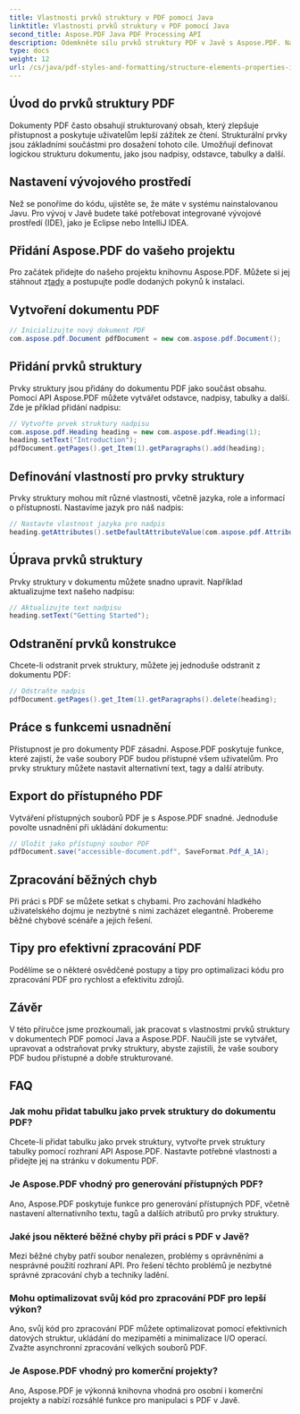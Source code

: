 ```yaml
---
title: Vlastnosti prvků struktury v PDF pomocí Java
linktitle: Vlastnosti prvků struktury v PDF pomocí Java
second_title: Aspose.PDF Java PDF Processing API
description: Odemkněte sílu prvků struktury PDF v Javě s Aspose.PDF. Naučte se vytvářet, upravovat a optimalizovat soubory PDF pro usnadnění.
type: docs
weight: 12
url: /cs/java/pdf-styles-and-formatting/structure-elements-properties-in-pdf-using-java/
---
```


## Úvod do prvků struktury PDF

Dokumenty PDF často obsahují strukturovaný obsah, který zlepšuje přístupnost a poskytuje uživatelům lepší zážitek ze čtení. Strukturální prvky jsou základními součástmi pro dosažení tohoto cíle. Umožňují definovat logickou strukturu dokumentu, jako jsou nadpisy, odstavce, tabulky a další.

## Nastavení vývojového prostředí

Než se ponoříme do kódu, ujistěte se, že máte v systému nainstalovanou Javu. Pro vývoj v Javě budete také potřebovat integrované vývojové prostředí (IDE), jako je Eclipse nebo IntelliJ IDEA.

## Přidání Aspose.PDF do vašeho projektu

 Pro začátek přidejte do našeho projektu knihovnu Aspose.PDF. Můžete si jej stáhnout z[tady](https://releases.aspose.com/pdf/java/) a postupujte podle dodaných pokynů k instalaci.

## Vytvoření dokumentu PDF

```java
// Inicializujte nový dokument PDF
com.aspose.pdf.Document pdfDocument = new com.aspose.pdf.Document();
```

## Přidání prvků struktury

Prvky struktury jsou přidány do dokumentu PDF jako součást obsahu. Pomocí API Aspose.PDF můžete vytvářet odstavce, nadpisy, tabulky a další. Zde je příklad přidání nadpisu:

```java
// Vytvořte prvek struktury nadpisu
com.aspose.pdf.Heading heading = new com.aspose.pdf.Heading(1);
heading.setText("Introduction");
pdfDocument.getPages().get_Item(1).getParagraphs().add(heading);
```

## Definování vlastností pro prvky struktury

Prvky struktury mohou mít různé vlastnosti, včetně jazyka, role a informací o přístupnosti. Nastavíme jazyk pro náš nadpis:

```java
// Nastavte vlastnost jazyka pro nadpis
heading.getAttributes().setDefaultAttributeValue(com.aspose.pdf.AttributeKeys.Lang, "en-US");
```

## Úprava prvků struktury

Prvky struktury v dokumentu můžete snadno upravit. Například aktualizujme text našeho nadpisu:

```java
// Aktualizujte text nadpisu
heading.setText("Getting Started");
```

## Odstranění prvků konstrukce

Chcete-li odstranit prvek struktury, můžete jej jednoduše odstranit z dokumentu PDF:

```java
// Odstraňte nadpis
pdfDocument.getPages().get_Item(1).getParagraphs().delete(heading);
```

## Práce s funkcemi usnadnění

Přístupnost je pro dokumenty PDF zásadní. Aspose.PDF poskytuje funkce, které zajistí, že vaše soubory PDF budou přístupné všem uživatelům. Pro prvky struktury můžete nastavit alternativní text, tagy a další atributy.

## Export do přístupného PDF

Vytváření přístupných souborů PDF je s Aspose.PDF snadné. Jednoduše povolte usnadnění při ukládání dokumentu:

```java
// Uložit jako přístupný soubor PDF
pdfDocument.save("accessible-document.pdf", SaveFormat.Pdf_A_1A);
```

## Zpracování běžných chyb

Při práci s PDF se můžete setkat s chybami. Pro zachování hladkého uživatelského dojmu je nezbytné s nimi zacházet elegantně. Probereme běžné chybové scénáře a jejich řešení.

## Tipy pro efektivní zpracování PDF

Podělíme se o některé osvědčené postupy a tipy pro optimalizaci kódu pro zpracování PDF pro rychlost a efektivitu zdrojů.

## Závěr

V této příručce jsme prozkoumali, jak pracovat s vlastnostmi prvků struktury v dokumentech PDF pomocí Java a Aspose.PDF. Naučili jste se vytvářet, upravovat a odstraňovat prvky struktury, abyste zajistili, že vaše soubory PDF budou přístupné a dobře strukturované.

## FAQ

### Jak mohu přidat tabulku jako prvek struktury do dokumentu PDF?

Chcete-li přidat tabulku jako prvek struktury, vytvořte prvek struktury tabulky pomocí rozhraní API Aspose.PDF. Nastavte potřebné vlastnosti a přidejte jej na stránku v dokumentu PDF.

### Je Aspose.PDF vhodný pro generování přístupných PDF?

Ano, Aspose.PDF poskytuje funkce pro generování přístupných PDF, včetně nastavení alternativního textu, tagů a dalších atributů pro prvky struktury.

### Jaké jsou některé běžné chyby při práci s PDF v Javě?

Mezi běžné chyby patří soubor nenalezen, problémy s oprávněními a nesprávné použití rozhraní API. Pro řešení těchto problémů je nezbytné správné zpracování chyb a techniky ladění.

### Mohu optimalizovat svůj kód pro zpracování PDF pro lepší výkon?

Ano, svůj kód pro zpracování PDF můžete optimalizovat pomocí efektivních datových struktur, ukládání do mezipaměti a minimalizace I/O operací. Zvažte asynchronní zpracování velkých souborů PDF.

### Je Aspose.PDF vhodný pro komerční projekty?

Ano, Aspose.PDF je výkonná knihovna vhodná pro osobní i komerční projekty a nabízí rozsáhlé funkce pro manipulaci s PDF v Javě.